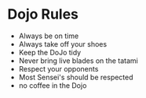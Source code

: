 Dojo Rules
==========
* Always be on time
* Always take off your shoes
* Keep the DoJo tidy
* Never bring live blades on the tatami
* Respect your opponents
* Most Sensei's should be respected
* no coffee in the Dojo